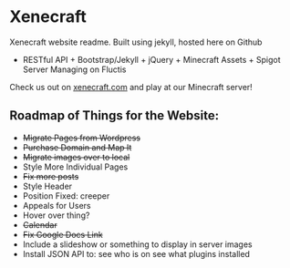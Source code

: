 Xenecraft
=====

Xenecraft website readme. Built using jekyll, hosted here on Github
* RESTful API + Bootstrap/Jekyll + jQuery + Minecraft Assets + Spigot Server Managing on Fluctis

Check us out on [xenecraft.com](http://xenecraft.com) and play at our Minecraft server!

Roadmap of Things for the Website:
-----
* ~~Migrate Pages from Wordpress~~
* ~~Purchase Domain and Map It~~
* ~~Migrate images over to local~~
* Style More Individual Pages
* ~~Fix more posts~~
* Style Header
* Position Fixed: creeper
* Appeals for Users
* Hover over thing?
* ~~Calendar~~
* ~~Fix Google Docs Link~~
* Include a slideshow or something to display in server images
* Install JSON API to: 
see who is on
see what plugins installed



